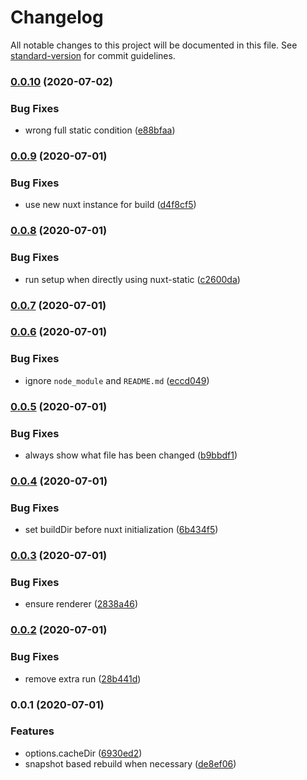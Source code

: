 # Changelog

All notable changes to this project will be documented in this file. See [standard-version](https://github.com/conventional-changelog/standard-version) for commit guidelines.

### [0.0.10](https://github.com/nuxt/static/compare/v0.0.9...v0.0.10) (2020-07-02)


### Bug Fixes

* wrong full static condition ([e88bfaa](https://github.com/nuxt/static/commit/e88bfaaae39750bd4f6cae609b05971d030db69e))

### [0.0.9](https://github.com/nuxt/static/compare/v0.0.8...v0.0.9) (2020-07-01)


### Bug Fixes

* use new nuxt instance for build ([d4f8cf5](https://github.com/nuxt/static/commit/d4f8cf5fa9405b8151e0290caeaaf09f35974db4))

### [0.0.8](https://github.com/nuxt/static/compare/v0.0.7...v0.0.8) (2020-07-01)


### Bug Fixes

* run setup when directly using nuxt-static ([c2600da](https://github.com/nuxt/static/commit/c2600da9f1e8874173c6f269cc1c708319a628f7))

### [0.0.7](https://github.com/nuxt/static/compare/v0.0.6...v0.0.7) (2020-07-01)

### [0.0.6](https://github.com/nuxt/static/compare/v0.0.5...v0.0.6) (2020-07-01)


### Bug Fixes

* ignore `node_module` and `README.md` ([eccd049](https://github.com/nuxt/static/commit/eccd049b83db14c3d9c6aeecc3de9460f364634f))

### [0.0.5](https://github.com/nuxt/static/compare/v0.0.4...v0.0.5) (2020-07-01)


### Bug Fixes

* always show what file has been changed ([b9bbdf1](https://github.com/nuxt/static/commit/b9bbdf1a435bcb9f67604da814c9656924c28095))

### [0.0.4](https://github.com/nuxt/static/compare/v0.0.3...v0.0.4) (2020-07-01)


### Bug Fixes

* set buildDir before nuxt initialization ([6b434f5](https://github.com/nuxt/static/commit/6b434f5b5fd9c1ffdb1a090f293c3bcf64a717ac))

### [0.0.3](https://github.com/nuxt/static/compare/v0.0.2...v0.0.3) (2020-07-01)


### Bug Fixes

* ensure renderer ([2838a46](https://github.com/nuxt/static/commit/2838a46904e51ad2f9fdb713571eb1f71854d85e))

### [0.0.2](https://github.com/nuxt/static/compare/v0.0.1...v0.0.2) (2020-07-01)


### Bug Fixes

* remove extra run ([28b441d](https://github.com/nuxt/static/commit/28b441dcb733a5ec04a8c1465e0cc451eefc5c85))

### 0.0.1 (2020-07-01)


### Features

* options.cacheDir ([6930ed2](https://github.com/nuxt/static/commit/6930ed27f19eff6604a089ca40fa6d020fe840c9))
* snapshot based rebuild when necessary ([de8ef06](https://github.com/nuxt/static/commit/de8ef066f47adf946b02583cd05cc084294bbab5))
